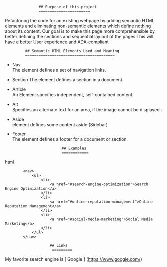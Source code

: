                    ## Purpose of this project 
                   =======================

Refactoring the code for an existing webpage by adding semantic HTML elements and eliminating non-semantic elements which define nothing about its content. Our goal is to make this page more comprehensible by better defining the sections and sequential lay out of the pages.This will have a better User experience and ADA-compliant

             ## Semantic HTML Elements Used and Meaning
             ========================================
* Nav    
The element defines a set of navigation links.
* Section
The element defines a section in a document.
* Article  
An Element specifies independent, self-contained content.
* Alt      
Specifies an alternate text for an area, if the image cannot be displayed .    
* Aside     
element defines some content aside (Sidebar)
* Footer    
The element defines a footer for a document or section.

                               
                            ## Examples
                            ============


html
``` 
        <nav>
            <ul>
                <li>
                    <a href="#search-engine-optimization">Search Engine Optimization</a>
                </li>
                <li>
                    <a href="#online-reputation-management">Online Reputation Management</a>
                </li>
                <li>
                    <a href="#social-media-marketing">Social Media Marketing</a>
                </li>
            </ul>
        </nav>
 ```       
                        ## Links
                         =========  
My favorite search engine is [ Google ] (https://www.google.com/)

